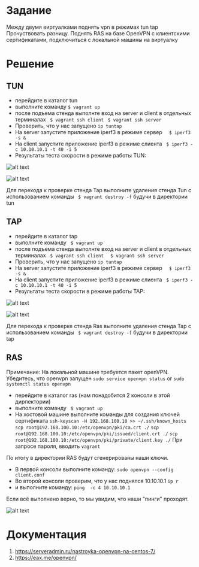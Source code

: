 # Задание

Между двумя виртуалками поднять vpn в режимах
tun
tap Прочуствовать разницу.
Поднять RAS на базе OpenVPN с клиентскими сертификатами, подключиться с локальной машины на виртуалку

# Решение
## TUN
- перейдите в каталог tun
- выполните команду ` $ vagrant up   ` 
- после подъема стенда выполнте вход на server и client в отдельных терминалах
     `  $ vagrant ssh client ` 
     `  $ vagrant ssh server ` 
- Проверить, что у нас запущено ` ip tuntap `
- На server запустите приложение iperf3 в режиме сервер  `   $ iperf3 -s & ` 
- На client запустите приложение iperf3 в режиме слиента   `  $ iperf3 -c 10.10.10.1 -t 40 -i 5  ` 
- Результаты теста скорости в режиме работы TUN:

![alt text](tun/tun1.png "server tun")

![alt text](tun/tun2.png "client tun")

Для перехода к проверке стенда Tap выполните удаления стенда Tun с использованием команды `  $ vagrant destroy -f `  будучи в директории tun

## TAP
- перейдите в каталог tap
- выполните команду `  $ vagrant up   ` 
- после подъема стенда выполнте вход на server и client в отдельных терминалах
     `  $ vagrant ssh client  ` 
     `  $ vagrant ssh server  ` 
- Проверить, что у нас запущено ` ip tuntap `
- На server запустите приложение iperf3 в режиме сервер  `   $ iperf3 -s & ` 
- На client запустите приложение iperf3 в режиме слиента   `  $ iperf3 -c 10.10.10.1 -t 40 -i 5  `       
- Результаты теста скорости в режиме работы TAP:

![alt text](tap/tap1.png "server tap")

![alt text](tap/tap2.png "client tap")

Для перехода к проверке стенда Ras выполните удаления стенда Tap с использованием команды `  $ vagrant destroy -f `  будучи в директории tap

## RAS
Примечание: На локальной машине требуется пакет openVPN. Убедитесь, что openvpn запущен `sudo service openvpn status` or `sudo systemctl status openvpn`

- перейдите в каталог ras (нам понадобится 2 консоли в этой дирпектории)
- выполните команду `  $ vagrant up   ` 
- На хостовой машине выполните команды для создания ключей сертификата
` ssh-keyscan -H 192.168.100.10 >> ~/.ssh/known_hosts `
` scp root@192.168.100.10:/etc/openvpn/pki/ca.crt ./ `
` scp root@192.168.100.10:/etc/openvpn/pki/issued/client.crt ./ `
` scp root@192.168.100.10:/etc/openvpn/pki/private/client.key ./ `
При запросе пароля, вводить `vagrant`

По итогу в директории RAS будут сгенерированы наши ключи.
- В первой консоли выполните команду: ` sudo openvpn --config client.conf `
- Во второй консоли проверим, что у нас поднялся 10.10.10.1 `ip r`
- и выполните команду: ` ping  -c 4 10.10.10.1 `

Если всё выполнено верно, то мы увидим, что наши "пинги" проходят.

![alt text](ras/ras1.png "ras")

# Документация
1. https://serveradmin.ru/nastroyka-openvpn-na-centos-7/
2. https://eax.me/openvpn/







